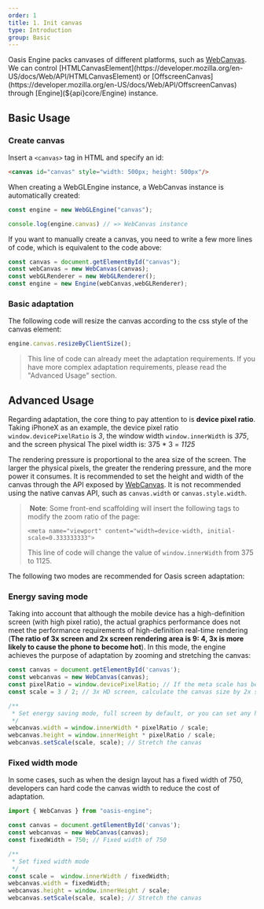 ```yaml
---
order: 1
title: 1. Init canvas
type: Introduction
group: Basic
---
```


Oasis Engine packs canvases of different platforms, such as [WebCanvas](${api}rhi-webgl/WebCanvas). We can control [HTMLCanvasElement](https://developer.mozilla.org/en-US/docs/Web/API/HTMLCanvasElement) or [OffscreenCanvas](https://developer.mozilla.org/en-US/docs/Web/API/OffscreenCanvas) through [Engine](${api}core/Engine) instance.

## Basic Usage

### Create canvas

Insert a `<canvas>` tag in HTML and specify an id:

```html
<canvas id="canvas" style="width: 500px; height: 500px"/>
```

When creating a WebGLEngine instance, a WebCanvas instance is automatically created:

```typescript
const engine = new WebGLEngine("canvas");

console.log(engine.canvas) // => WebCanvas instance
```

If you want to manually create a canvas, you need to write a few more lines of code, which is equivalent to the code above:

```typescript
const canvas = document.getElementById("canvas");
const webCanvas = new WebCanvas(canvas);
const webGLRenderer = new WebGLRenderer();
const engine = new Engine(webCanvas,webGLRenderer);
```

### Basic adaptation

The following code will resize the canvas according to the css style of the canvas element:

```typescript
engine.canvas.resizeByClientSize();
```

> This line of code can already meet the adaptation requirements. If you have more complex adaptation requirements, please read the "Advanced Usage" section.

## Advanced Usage

Regarding adaptation, the core thing to pay attention to is **device pixel ratio**. Taking iPhoneX as an example, the device pixel ratio `window.devicePixelRatio` is *3*, the window width `window.innerWidth` is *375*, and the screen physical The pixel width is: 375 * 3 = *1125*

The rendering pressure is proportional to the area size of the screen. The larger the physical pixels, the greater the rendering pressure, and the more power it consumes. It is recommended to set the height and width of the canvas through the API exposed by [WebCanvas](${api}rhi-webgl/WebCanvas). It is not recommended using the native canvas API, such as `canvas.width` or `canvas.style.width`.

>️ **Note**: Some front-end scaffolding will insert the following tags to modify the zoom ratio of the page:
>
> `<meta name="viewport" content="width=device-width, initial-scale=0.333333333">`
>
> This line of code will change the value of `window.innerWidth` from 375 to 1125.

The following two modes are recommended for Oasis screen adaptation:

### Energy saving mode

Taking into account that although the mobile device has a high-definition screen (with high pixel ratio), the actual graphics performance does not meet the performance requirements of high-definition real-time rendering (**The ratio of 3x screen and 2x screen rendering area is 9: 4, 3x is more likely to cause the phone to become hot**). In this mode, the engine achieves the purpose of adaptation by zooming and stretching the canvas:

```typescript
const canvas = document.getElementById('canvas');
const webcanvas = new WebCanvas(canvas);
const pixelRatio = window.devicePixelRatio; // If the meta scale has been set, please set it to 1
const scale = 3 / 2; // 3x HD screen, calculate the canvas size by 2x screen

/**
 * Set energy saving mode, full screen by default, or you can set any height and width by yourself
 */
webcanvas.width = window.innerWidth * pixelRatio / scale;
webcanvas.height = window.innerHeight * pixelRatio / scale;
webcanvas.setScale(scale, scale); // Stretch the canvas
```

### Fixed width mode

In some cases, such as when the design layout has a fixed width of 750, developers can hard code the canvas width to reduce the cost of adaptation.

```typescript
import { WebCanvas } from "oasis-engine";

const canvas = document.getElementById('canvas');
const webcanvas = new WebCanvas(canvas);
const fixedWidth = 750; // Fixed width of 750

/**
 * Set fixed width mode
 */
const scale =  window.innerWidth / fixedWidth;
webcanvas.width = fixedWidth;
webcanvas.height = window.innerHeight / scale;
webcanvas.setScale(scale, scale); // Stretch the canvas
```
